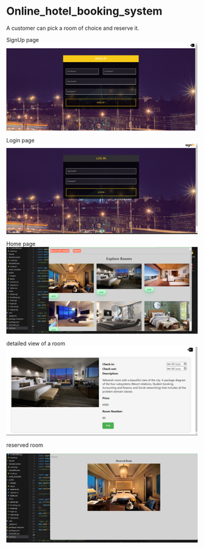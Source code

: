 # Online_hotel_booking_system 
A customer can pick a room of choice and reserve it.

SignUp page
<img src='./public/images/signupPage.png'>

Login page 
<img src='./public/images/loginPage.png'>

Home page
<img src='./public/images/ss1.png'>

detailed view of a room
<img src='./public/images/room.png'>

reserved room

<img src='./public/images/ss3.png'>
